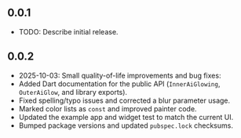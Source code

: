 ## 0.0.1

* TODO: Describe initial release.

## 0.0.2
- 2025-10-03: Small quality-of-life improvements and bug fixes:
- Added Dart documentation for the public API (`InnerAiGlowing`, `OuterAiGlow`, and library exports).
- Fixed spelling/typo issues and corrected a blur parameter usage.
- Marked color lists as `const` and improved painter code.
- Updated the example app and widget test to match the current UI.
- Bumped package versions and updated `pubspec.lock` checksums.


